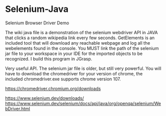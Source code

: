 # Selenium-Java
Selenium Browser Driver Demo

The wiki java file is a demonstration of the selenium webdriver API in JAVA that clicks a random wikipedia link every few seconds.
GetElements is an included tool that will download any reachable webpage and log all the webelements found in the console. You MUST link the path of the selenium jar file to your workspace in your IDE for the imported objects to be recognized.  I build this program in JGrasp.

Very useful API.  The selenium jar file is older, but still very powerful.  You will have to download the chromedriver for your version of chrome, the included chromedriver.exe supports chrome version 107.

https://chromedriver.chromium.org/downloads

https://www.selenium.dev/downloads/
https://www.selenium.dev/selenium/docs/api/java/org/openqa/selenium/WebDriver.html
